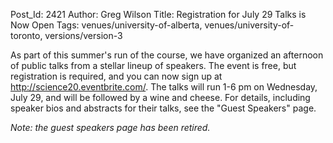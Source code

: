 Post_Id: 2421
Author: Greg Wilson
Title: Registration for July 29 Talks is Now Open
Tags: venues/university-of-alberta, venues/university-of-toronto, versions/version-3

<p>As part of this summer's run of the course, we have organized an afternoon of public talks from a stellar lineup of speakers. The event is free, but registration is required, and you can now sign up at <a href="http://science20.eventbrite.com/">http://science20.eventbrite.com/</a>.  The talks will run 1-6 pm on Wednesday, July 29, and will be followed by a wine and cheese.  For details, including speaker bios and abstracts for their talks, see the "Guest Speakers" page.</p>
<p><em>Note: the guest speakers page has been retired.</em></p>
